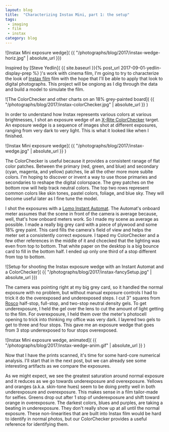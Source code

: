 ```yaml
---
layout: blog
title:  "Characterizing Instax Mini, part 1: the setup"
tags: 
 - imaging 
 - film
 - instax
category: blog
---
```


![Instax Mini exposure wedge]( {{ "/photographs/blog/2017/instax-wedge-horiz.jpg" | absolute_url }})

Inspired by [Steve Yedlin]( {{ site.baseurl }}{% post_url 2017-09-01-yedlin-display-prep %} )'s work with cinema film, I'm going to try to characterize the look of [Instax film](http://www.fujifilm.com/products/instant_photo/films/instax_mini/) film with the hope that I'll be able to apply that look to digital photographs. This project will be ongiong as I dig through the data and build a model to simulate the film.

![The ColorChecker and other charts on an 18% grey-painted board]( {{ "/photographs/blog/2017/instax-colorChecker.jpg" | absolute_url }} )

In order to understand how Instax represents various colors at various brightnesses, I shot an exposure wedge of an [X-Rite ColorChecker](http://xritephoto.com/colorchecker-classic) target. An exposure wedge is a sequence of images shot at different exposures, ranging from very dark to very light. This is what it looked like when I finished.

![Instax Mini exposure wedge]( {{ "/photographs/blog/2017/instax-wedge.jpg" | absolute_url }} )

The ColorChecker is useful because it provides a consistent ranage of flat color patches. Between the primary (red, green, and blue) and secondary (cyan, magenta, and yellow) patches, lie all the other more more sublte colors. I'm hoping to discover or invent a way to use those primaries and secondaries to reshape the digital colorspace. The grey patches on the bottom row will help track neutral colors. The top two rows represent common colors like skin tones, pastel colors, foliage, and blue sky. They will become useful later as I fine tune the model.

I shot the exposures with a [Lomo Instant Automat](https://www.kickstarter.com/projects/lomography/the-lomoinstant-automat-camera). The Automat's onboard meter assumes that the scene in front of the camera is average because, well, that's how onboard meters work. So I made my scene as average as possible. I made a really big grey card with a piece of plywood and some 18% grey paint. This card fills the camera's field of view and helps the meter set a consistently correct exposure. I taped my ColorChecker and a few other references in the middle of it and chcecked that the lighting was even from top to bottom. That white paper on the desktop is a big bounce card to fill in the bottom half. I ended up only one third of a stop different from top to bottom.

![Setup for shooting the Instax exposure wedge with an Instant Automat and a ColorChecker]( {{ "/photographs/blog/2017/instax-fancySetup.jpg" | absolute_url }})

The camera was pointing right at my big grey card, so it handled the normal exposure with no problem, but without manual exposure controls I had to trick it do the overexposed and underexposed steps. I cut 3" squares from [Rosco](http://us.rosco.com/en) half-stop, full-stop, and two-stop neutral density gels. To get underexposure, I held the gel over the lens to cut the amount of light getting to the film. For overexposure, I held them over the meter's photocell opening to trick into thinking my office was very dark. I layered two gels to get to three and four stops. This gave me an exposure wedge that goes from 3 stop underexposed to four stops overexposed. 

![Instax Mini exposure wedge, animated]( {{ "/photographs/blog/2017/instax-wedge-anim.gif" | absolute_url }} )

Now that I have the prints scanned, it's time for some hard-core numerical analysis. I'll start that in the next post, but we can already see some interesting artifacts as we compare the exposures. 

As we might expect, we see the greatest saturation around normal exposure and it reduces as we go towards underexposure and overexposure. Yellows and oranges (a.k.a. skin-tone hues) seem to be doing pretty well in both underexposure and overexposure. This makes sense in a film tailor-made for selfies. Greens drop out after 1 stop of underexposure and shift toward orange in overexposure. The darkest colors, blues and purples, are taking a beating in underexposure. They don't really show up at all until the normal exposure. These non-linearities that are built into Instax film would be hard to identify in normal photos, but our ColorChecker provides a useful reference for identifying them.
